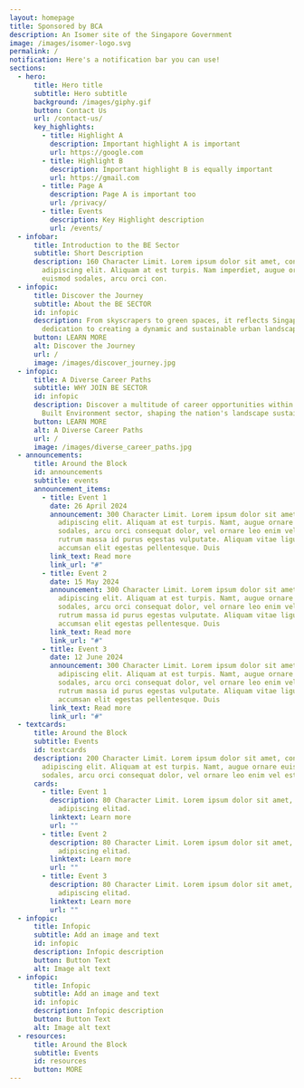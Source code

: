 ```yaml
---
layout: homepage
title: Sponsored by BCA
description: An Isomer site of the Singapore Government
image: /images/isomer-logo.svg
permalink: /
notification: Here's a notification bar you can use!
sections:
  - hero:
      title: Hero title
      subtitle: Hero subtitle
      background: /images/giphy.gif
      button: Contact Us
      url: /contact-us/
      key_highlights:
        - title: Highlight A
          description: Important highlight A is important
          url: https://google.com
        - title: Highlight B
          description: Important highlight B is equally important
          url: https://gmail.com
        - title: Page A
          description: Page A is important too
          url: /privacy/
        - title: Events
          description: Key Highlight description
          url: /events/
  - infobar:
      title: Introduction to the BE Sector
      subtitle: Short Description
      description: 160 Character Limit. Lorem ipsum dolor sit amet, consectetur
        adipiscing elit. Aliquam at est turpis. Nam imperdiet, augue ornare
        euismod sodales, arcu orci con.
  - infopic:
      title: Discover the Journey
      subtitle: About the BE SECTOR
      id: infopic
      description: From skyscrapers to green spaces, it reflects Singapore's
        dedication to creating a dynamic and sustainable urban landscape.
      button: LEARN MORE
      alt: Discover the Journey
      url: /
      image: /images/discover_journey.jpg
  - infopic:
      title: A Diverse Career Paths
      subtitle: WHY JOIN BE SECTOR
      id: infopic
      description: Discover a multitude of career opportunities within Singapore's
        Built Environment sector, shaping the nation's landscape sustainably.
      button: LEARN MORE
      alt: A Diverse Career Paths
      url: /
      image: /images/diverse_career_paths.jpg
  - announcements:
      title: Around the Block
      id: announcements
      subtitle: events
      announcement_items:
        - title: Event 1
          date: 26 April 2024
          announcement: 300 Character Limit. Lorem ipsum dolor sit amet, consectetur
            adipiscing elit. Aliquam at est turpis. Namt, augue ornare euismod
            sodales, arcu orci consequat dolor, vel ornare leo enim vel est. Sed
            rutrum massa id purus egestas vulputate. Aliquam vitae ligula
            accumsan elit egestas pellentesque. Duis
          link_text: Read more
          link_url: "#"
        - title: Event 2
          date: 15 May 2024
          announcement: 300 Character Limit. Lorem ipsum dolor sit amet, consectetur
            adipiscing elit. Aliquam at est turpis. Namt, augue ornare euismod
            sodales, arcu orci consequat dolor, vel ornare leo enim vel est. Sed
            rutrum massa id purus egestas vulputate. Aliquam vitae ligula
            accumsan elit egestas pellentesque. Duis
          link_text: Read more
          link_url: "#"
        - title: Event 3
          date: 12 June 2024
          announcement: 300 Character Limit. Lorem ipsum dolor sit amet, consectetur
            adipiscing elit. Aliquam at est turpis. Namt, augue ornare euismod
            sodales, arcu orci consequat dolor, vel ornare leo enim vel est. Sed
            rutrum massa id purus egestas vulputate. Aliquam vitae ligula
            accumsan elit egestas pellentesque. Duis
          link_text: Read more
          link_url: "#"
  - textcards:
      title: Around the Block
      subtitle: Events
      id: textcards
      description: 200 Character Limit. Lorem ipsum dolor sit amet, consectetur
        adipiscing elit. Aliquam at est turpis. Namt, augue ornare euismod
        sodales, arcu orci consequat dolor, vel ornare leo enim vel est. Sedad.
      cards:
        - title: Event 1
          description: 80 Character Limit. Lorem ipsum dolor sit amet, consectetur
            adipiscing elitad.
          linktext: Learn more
          url: ""
        - title: Event 2
          description: 80 Character Limit. Lorem ipsum dolor sit amet, consectetur
            adipiscing elitad.
          linktext: Learn more
          url: ""
        - title: Event 3
          description: 80 Character Limit. Lorem ipsum dolor sit amet, consectetur
            adipiscing elitad.
          linktext: Learn more
          url: ""
  - infopic:
      title: Infopic
      subtitle: Add an image and text
      id: infopic
      description: Infopic description
      button: Button Text
      alt: Image alt text
  - infopic:
      title: Infopic
      subtitle: Add an image and text
      id: infopic
      description: Infopic description
      button: Button Text
      alt: Image alt text
  - resources:
      title: Around the Block
      subtitle: Events
      id: resources
      button: MORE
---
```

